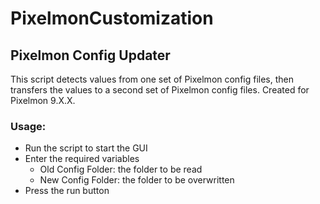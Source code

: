 # PixelmonCustomization
## Pixelmon Config Updater
This script detects values from one set of Pixelmon config files, then transfers the values to a second set of Pixelmon config files. Created for Pixelmon 9.X.X.
	
### Usage:
* Run the script to start the GUI
* Enter the required variables
  * Old Config Folder: the folder to be read
  * New Config Folder: the folder to be overwritten
* Press the run button